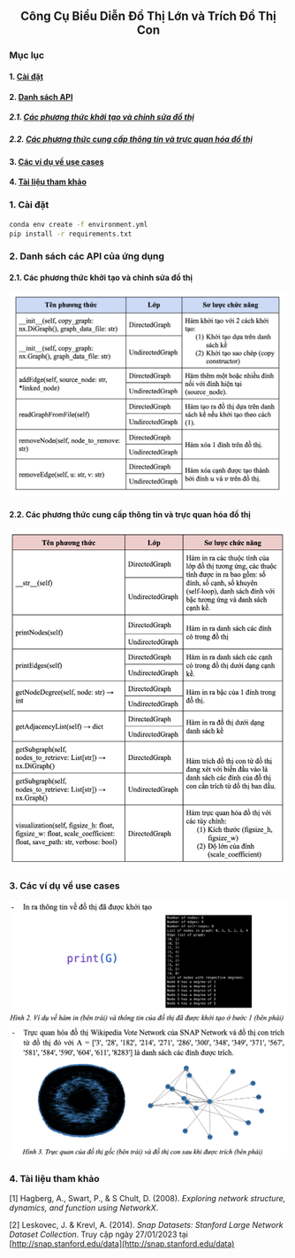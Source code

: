 <div align='center'>

## Công Cụ Biểu Diễn Đồ Thị Lớn và Trích Đồ Thị Con

</div>

### Mục lục
#### 1. [Cài đặt](#1-cài-đặt)
#### 2. [Danh sách API](#2-danh-sách-các-api-của-ứng-dụng)
##### 2.1. [Các phương thức khởi tạo và chỉnh sửa đồ thị](#21-các-phương-thức-khởi-tạo-và-chỉnh-sửa-đồ-thị)
##### 2.2. [Các phương thức cung cấp thông tin và trực quan hóa đồ thị](#22-các-phương-thức-cung-cấp-thông-tin-và-trực-quan-hóa-đồ-thị)
#### 3. [Các ví dụ về use cases](#3-các-ví-dụ-về-use-cases)
#### 4. [Tài liệu tham khảo](#4-tài-liệu-tham-khảo)

### 1. Cài đặt
```bash
conda env create -f environment.yml
pip install -r requirements.txt
```

### 2. Danh sách các API của ứng dụng
#### 2.1. Các phương thức khởi tạo và chỉnh sửa đồ thị

<div align='center'>

<img src='assets/API list.png' scale=80%>

</div>

#### 2.2. Các phương thức cung cấp thông tin và trực quan hóa đồ thị

<div align='center'>

<img src='assets/API list 2.png' scale=80%>

</div>

### 3. Các ví dụ về use cases

<div align='center'>

<img src='assets/usecase_1.png' scale=80%>

</div>

<div align='center'>

<img src='assets/usecase_2.png' scale=80%>

</div>


### 4. Tài liệu tham khảo
[1]  Hagberg, A., Swart, P., & S Chult, D. (2008). *Exploring network structure, dynamics, and function using NetworkX*.     

[2]  Leskovec, J. & Krevl, A. (2014). *Snap Datasets: Stanford Large Network Dataset Collection*. Truy cập ngày 27/01/2023 tại [http://snap.stanford.edu/data](http://snap.stanford.edu/data)